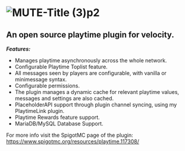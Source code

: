 # ![MUTE-Title (3)p2](https://github.com/user-attachments/assets/d181bb10-3770-4283-8490-3ae6fc3f723c)

## An open source playtime plugin for velocity.

***Features:***
- Manages playtime asynchronously across the whole network.
- Configurable Playtime Toplist feature.
- All messages seen by players are configurable, with vanilla or minimessage syntax.
- Configurable permissions.
- The plugin manages a dynamic cache for relevant playtime values, messages and settings are also cached.
- PlaceholderAPI support through plugin channel syncing, using my PlaytimeLink plugin.
- Playtime Rewards feature support.
- MariaDB/MySQL Database Support.

For more info visit the SpigotMC page of the plugin: https://www.spigotmc.org/resources/playtime.117308/
